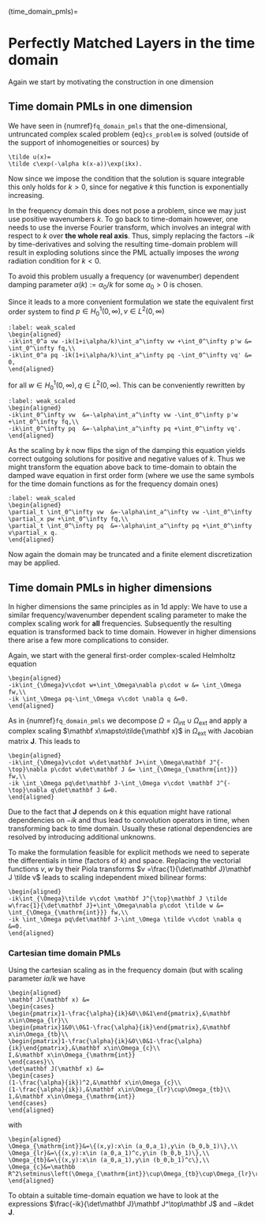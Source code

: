 (time_domain_pmls)=
# Perfectly Matched Layers in the time domain

Again we start by motivating the construction in one dimension

## Time domain PMLs in one dimension

We have seen in {numref}`fq_domain_pmls` that the one-dimensional, untruncated complex scaled problem {eq}`cs_problem` is solved (outside of the support of inhomogeneities or sources) by
```{math}
\tilde u(x)=
\tilde c\exp(-\alpha k(x-a))\exp(ikx).
```
Now since we impose the condition that the solution is square integrable this only holds for $k>0$, since for negative $k$ this function is exponentially increasing.

In the frequency domain this does not pose a problem, since we may just use positive wavenumbers $k$. To go back to time-domain however, one needs to use the inverse Fourier transform, which involves an integral with respect to $k$ over **the whole real axis**. Thus, simply replacing the factors $-ik$ by time-derivatives and solving the resulting time-domain problem will result in exploding solutions since the PML actually imposes the *wrong* radiation condition for $k<0$.

To avoid this problem usually a frequency (or wavenumber) dependent damping parameter $\alpha(k):=\alpha_0/k$ for some $\alpha_0>0$ is chosen.

Since it leads to a more convenient formulation we state the equivalent first order system to find $p\in H^1_0(0,\infty), v\in L^2(0,\infty)$


```{math}
:label: weak_scaled
\begin{aligned}
-ik\int_0^a vw -ik(1+i\alpha/k)\int_a^\infty vw +\int_0^\infty p'w &= \int_0^\infty fq,\\
-ik\int_0^a pq -ik(1+i\alpha/k)\int_a^\infty pq -\int_0^\infty vq' &= 0,
\end{aligned}
```
for all $w\in H^1_0(0,\infty), q\in L^2(0,\infty)$. 
This can be conveniently rewritten by

```{math}
:label: weak_scaled
\begin{aligned}
-ik\int_0^\infty vw  &=-\alpha\int_a^\infty vw -\int_0^\infty p'w +\int_0^\infty fq,\\
-ik\int_0^\infty pq  &=-\alpha\int_a^\infty pq +\int_0^\infty vq'.
\end{aligned}
```
As the scaling by $k$ now flips the sign of the damping this equation yields correct outgoing solutions for positive and negative values of $k$.
Thus we might transform the equation above back to time-domain to obtain the damped wave equation in first order form (where we use the same symbols for the time domain functions as for the frequency domain ones) 

```{math}
:label: weak_scaled
\begin{aligned}
\partial_t \int_0^\infty vw  &=-\alpha\int_a^\infty vw -\int_0^\infty \partial_x pw +\int_0^\infty fq,\\
\partial_t \int_0^\infty pq  &=-\alpha\int_a^\infty pq +\int_0^\infty v\partial_x q.
\end{aligned}
```
Now again the domain may be truncated and a finite element discretization may be applied.


## Time domain PMLs in higher dimensions

In higher dimensions the same principles as in 1d apply: We have to use a similar frequency/wavenumber dependent scaling parameter to make the complex scaling work for **all** frequencies. Subsequently the resulting equation is transformed back to time domain. However in higher dimensions there arise a few more complications to consider. 

Again, we start with the general first-order complex-scaled Helmholtz equation
```{math}
\begin{aligned}
-ik\int_{\Omega}v\cdot w+\int_\Omega\nabla p\cdot w &= \int_\Omega fw,\\
-ik \int_\Omega pq-\int_\Omega v\cdot \nabla q &=0.
\end{aligned}
```

As in {numref}`fq_domain_pmls` we decompose $\Omega = \Omega_{\mathrm{int}}\cup\Omega_{\mathrm{ext}}$ and apply a complex scaling $\mathbf x\mapsto\tilde{\mathbf x}$ in $\Omega_{\mathrm{ext}}$ with Jacobian matrix $\mathbf J$. This leads to 
```{math}
\begin{aligned}
-ik\int_{\Omega}v\cdot w\det\mathbf J+\int_\Omega\mathbf J^{-\top}\nabla p\cdot w\det\mathbf J &= \int_{\Omega_{\mathrm{int}}} fw,\\
-ik \int_\Omega pq\det\mathbf J-\int_\Omega v\cdot \mathbf J^{-\top}\nabla q\det\mathbf J &=0.
\end{aligned}
```
Due to the fact that $\mathbf J$ depends on $k$ this equation might have rational dependencies on $-ik$ and thus lead to convolution operators in time, when transforming back to time domain. Usually these rational dependencies are resolved by introducing additional unknowns.


To make the formulation feasible for explicit methods we need to seperate the differentials in time (factors of $k$) and space. Replacing the vectorial functions $v,w$ by their Piola transforms $v =\frac{1}{\det\mathbf J}\mathbf J \tilde v$ leads to scaling independent mixed bilinear forms:
```{math}
\begin{aligned}
-ik\int_{\Omega}\tilde v\cdot \mathbf J^{\top}\mathbf J \tilde w\frac{1}{\det\mathbf J}+\int_\Omega\nabla p\cdot \tilde w &= \int_{\Omega_{\mathrm{int}}} fw,\\
-ik \int_\Omega pq\det\mathbf J-\int_\Omega \tilde v\cdot \nabla q &=0.
\end{aligned}
```

### Cartesian time domain PMLs

Using the cartesian scaling as in the frequency domain (but with scaling parameter $i\alpha/k$ we have
```{math}
\begin{aligned}
\mathbf J(\mathbf x) &=
\begin{cases}
\begin{pmatrix}1-\frac{\alpha}{ik}&0\\0&1\end{pmatrix},&\mathbf x\in\Omega_{lr}\\
\begin{pmatrix}1&0\\0&1-\frac{\alpha}{ik}\end{pmatrix},&\mathbf x\in\Omega_{tb}\\
\begin{pmatrix}1-\frac{\alpha}{ik}&0\\0&1-\frac{\alpha}{ik}\end{pmatrix},&\mathbf x\in\Omega_{c}\\
I,&\mathbf x\in\Omega_{\mathrm{int}}
\end{cases}\\
\det\mathbf J(\mathbf x) &=
\begin{cases}
(1-\frac{\alpha}{ik})^2,&\mathbf x\in\Omega_{c}\\
(1-\frac{\alpha}{ik}),&\mathbf x\in\Omega_{lr}\cup\Omega_{tb}\\
1,&\mathbf x\in\Omega_{\mathrm{int}}
\end{cases}
\end{aligned}
```
with 
```{math}
\begin{aligned}
\Omega_{\mathrm{int}}&=\{(x,y):x\in (a_0,a_1),y\in (b_0,b_1)\},\\
\Omega_{lr}&=\{(x,y):x\in (a_0,a_1)^c,y\in (b_0,b_1)\},\\
\Omega_{tb}&=\{(x,y):x\in (a_0,a_1),y\in (b_0,b_1)^c\},\\
\Omega_{c}&=\mathbb R^2\setminus\left(\Omega_{\mathrm{int}}\cup\Omega_{tb}\cup\Omega_{lr}\right).
\end{aligned}
```
To obtain a suitable time-domain equation we have to look at the expressions $\frac{-ik}{\det\mathbf J}\mathbf J^\top\mathbf J$ and $-ik\det\mathbf J$. 

